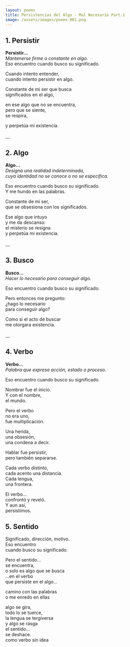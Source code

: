 ```yaml
---
layout: poems
title: Persistencias del Algo - Mal Necesario Part.1
image: /assets/images/poems-001.png
---
```


## 1. Persistir

**Persistir...**  
*Mantenerse firme o constante en algo.*  
Eso encuentro cuando busco su significado.

Cuando intento entender,  
cuando intento persistir en algo.

Constante de mi ser que busca  
significados en el algo,  

en ese algo que no se encuentra,  
pero que se siente,  
se respira,  

y perpetúa mi existencia.

﹏

## 2. Algo

**Algo...**  
*Designa una realidad indeterminada,*  
*cuya identidad no se conoce o no se especifica.*  

Eso encuentro cuando busco su significado.  
Y me hundo en las palabras.  

Constante de mi ser,  
que se obsesiona con los significados.  

Ese algo que intuyo  
y me da descanso:  
el misterio se resigna  
y perpetúa mi existencia.

﹏

## 3. Busco

**Busco...**  
*Hacer lo necesario para conseguir algo.*

Eso encuentro cuando busco su significado.

Pero entonces me pregunto:  
¿hago lo necesario  
para conseguir algo?

Como si el acto de buscar  
me otorgara existencia.

﹏

## 4. Verbo

**Verbo...**  
*Palabra que expresa acción, estado o proceso.*

Eso encuentro cuando busco su significado.  

Nombrar fue el inicio.  
Y con el nombre,  
el mundo.  

Pero el verbo  
no era uno,  
fue multiplicación.  

Una herida,  
una obsesión,  
una condena a decir.  

Hablar fue persistir,  
pero también separarse.  

Cada verbo distinto,  
cada acento una distancia.  
Cada lengua,  
una frontera.  

El verbo…  
confrontó y reveló.  
Y aun así,  
persistimos.


## 5. Sentido

Significado, dirección, motivo.  
Eso encuentro  
cuando busco su significado.

Pero el sentido...  
se encuentra,  
o solo es algo que se busca  
...en el verbo  
que persiste en el algo...

camino con las palabras  
o me enredo en ellas

algo se gira,  
todo lo se tuerce,  
la lengua se tergiversa  
y algo se rasga  
el sentido...  
se deshace.  
como verbo sin idea
